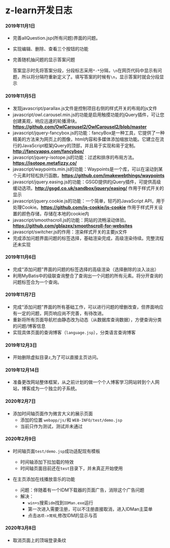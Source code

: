# z-learn开发日志

#### 2019年11月1日
* 完善allQuestion.jsp(所有问题)界面的问题。
* 实现编辑、删除、查看三个按钮的功能
* 完善随机抽问题的显示答案问题

  答案显示时先将答案分段，分段标志采用```*-*```分隔，```\n```在网页代码中显示有问题，所以将分隔符重新定义了。填写答案的时候有```\n```，显示答案时就会分段显示


#### 2019年11月5日
* 发现javascript/parallax.js文件是控制项目右侧的样式开关的布局的js文件
* javascript/owl.carousel.min.js的功能是启用触摸功能的jQuery插件，可让您创建美观，响应迅速的轮播滑块。**https://github.com/OwlCarousel2/OwlCarousel2/blob/master**
* javascript/jquery-fancybox.js的功能：fancyBox是一种工具，它提供了一种精美的方法来为网页上的图像，html内容和多媒体添加缩放功能。它建立在流行的JavaScript框架jQuery的顶部，并且易于实现和易于定制。**http://fancyapps.com/fancybox/**
* javascript/jquery-isotope.js的功能：过滤和排序的布局方法。**https://isotope.metafizzy.co/**
* javascript/waypoints.min.js的功能：Waypoints是一个库，可以在滚动到某个元素时轻松执行函数。**https://github.com/imakewebthings/waypoints**
* javascript/jquery.easing.js的功能：GSGD提供的jQuery插件，可提供高级缓动选项。**http://gsgd.co.uk/sandbox/jquery/easing/** 作用于样式开关的显示
* javascript/jquery.cookie.js的功能：一个简单，轻巧的JavaScript API，用于处理Cookie。**https://github.com/js-cookie/js-cookie** 作用于样式开关设置的颜色存储，存储在本地的cookie内
* javascript/smoothscroll.js的功能：网站的流畅滚动体验。**https://github.com/gblazex/smoothscroll-for-websites**
* javascript/switcher.js的作用：渲染样式开关的主要js文件
* 完成添加问题界面问题的标签选择，基础渲染完成，高级渲染待续。完整流程还未实现

#### 2019年11月6日
* 完成“添加问题”界面的问题的标签选择的高级渲染（选择删除的淡入淡出）
* 利用MyBatis中的级联查询整合了查询出一个问题的所有元素。将分开查询的问题标签合为一个查询。

#### 2019年11月7日
* 完成“添加问题”界面的所有基础工作，可以进行问题的增删改查，但界面响应有一定的问题，网页响应尚不完善，有待改进。
* 重新将所有页面导航栏由静态改为动态（从数据库查询数据），方便查询分类的问题/博客信息
* 实现具体页面的查询博客（```language.jsp```），分类语言查询博客

#### 2019年12月3日
* 开始删除虚拟目录`z`,为了可以直接主页访问。

#### 2019年12月14日
* 准备更改网站整体框架，从之前计划的做一个个人博客学习网站转到个人网站，博客成为一个独立的子系统。

#### 2020年2月7日
* 添加时间轴页面作为微言大义的展示页面
    - 添加的位置  `webapp/js/`和 `WEB-INFO/test/demo.jsp`
    - 当前只作为测试，测试并未通过
    
#### 2020年2月9日
* 时间轴页面`test/demo.jsp`成功适配现有模板
    - 时间轴添加下拉加载的特效
    - 时间轴页面目前还在`test`目录下，并未真正开始使用
    
* 在主页添加在线播放音乐的功能
    - 问题：伴随着有一个IDM下载器的页面广告，消除这个广告问题
    - 解决：
        + `win+s`搜索`idm`找到`IDMan.exe`运行
        + 第一次进入需要注册，可以不注册直接取消，进入IDMan主菜单
        + 点击`选项->常规`,修改IDM的显示与否
    
#### 2020年3月8日
* 取消页面上的顶端登录条纹
